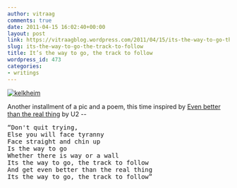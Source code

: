 ```yaml
---
author: vitraag
comments: true
date: 2011-04-15 16:02:40+00:00
layout: post
link: https://vitraagblog.wordpress.com/2011/04/15/its-the-way-to-go-the-track-to-follow/
slug: its-the-way-to-go-the-track-to-follow
title: It’s the way to go, the track to follow
wordpress_id: 473
categories:
- writings
---
```

[![kelkheim]({{site.images}}/2011/04/kelkheim_thumb.jpg)]({{site.images}}/2011/04/kelkheim.jpg)

Another installment of a pic and a poem, this time inspired by [Even better than the real thing](http://www.youtube.com/watch?v=Yrch66gdjjk) by U2 --

<pre>
“Don't quit trying,
Else you will face tyranny
Face straight and chin up
Is the way to go
Whether there is way or a wall
Its the way to go, the track to follow
And get even better than the real thing
Its the way to go, the track to follow”
</pre>


